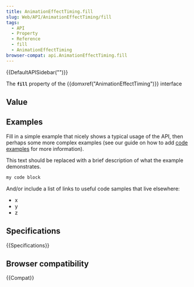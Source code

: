 ```yaml
---
title: AnimationEffectTiming.fill
slug: Web/API/AnimationEffectTiming/fill
tags:
  - API
  - Property
  - Reference
  - fill
  - AnimationEffectTiming
browser-compat: api.AnimationEffectTiming.fill
---
```

{{DefaultAPISidebar("")}}

The **`fill`** property of the {{domxref("AnimationEffectTiming")}} interface 

## Value



## Examples

Fill in a simple example that nicely shows a typical usage of the API, then perhaps some more complex examples (see our guide on how to add [code examples](/en-US/docs/MDN/Contribute/Structures/Code_examples) for more information).

This text should be replaced with a brief description of what the example demonstrates.

```js
my code block
```

And/or include a list of links to useful code samples that live elsewhere:

*   x
*   y
*   z

## Specifications

{{Specifications}}

## Browser compatibility

{{Compat}}


